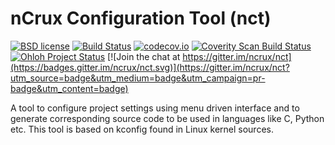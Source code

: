 # nCrux Configuration Tool (nct)
 
[![BSD license](https://img.shields.io/badge/License-GPLv2-blue.svg)](https://opensource.org/licenses/GPL-2.0)
[![Build Status](https://api.travis-ci.org/ncrux/nct.svg?branch=master)](https://travis-ci.org/ncrux/nct)
[![codecov.io](https://codecov.io/github/ncrux/nct/coverage.svg?branch=master)](https://codecov.io/github/ncrux/nct?branch=master)
[![Coverity Scan Build Status](https://scan.coverity.com/projects/9711/badge.svg)](https://scan.coverity.com/projects/ncrux-nct)
[![Ohloh Project Status](https://www.openhub.net/p/nct/widgets/project_thin_badge.gif)](https://www.openhub.net/p/nct)
[![Join the chat at https://gitter.im/ncrux/nct](https://badges.gitter.im/ncrux/nct.svg)](https://gitter.im/ncrux/nct?utm_source=badge&utm_medium=badge&utm_campaign=pr-badge&utm_content=badge)


A tool to configure project settings using menu driven interface and to
generate corresponding source code to be used in languages like C, Python etc.
This tool is based on kconfig found in Linux kernel sources.

